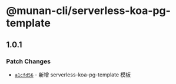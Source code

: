# @munan-cli/serverless-koa-pg-template

## 1.0.1

### Patch Changes

- [`a1cfd56`](https://github.com/MuNan777/munan-cli/commit/a1cfd56e31d886734cc13afa6829c351804c94d9) - 新增 serverless-koa-pg-template 模板
